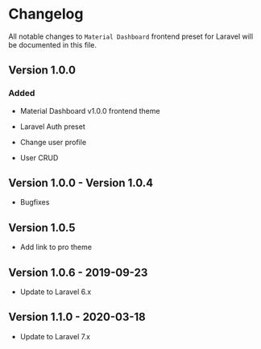# Changelog

All notable changes to `Material Dashboard` frontend preset for Laravel will be documented in this file.

## Version 1.0.0

### Added

- Material Dashboard v1.0.0 frontend theme

- Laravel Auth preset
- Change user profile
- User CRUD

## Version 1.0.0 - Version 1.0.4

- Bugfixes

## Version 1.0.5

- Add link to pro theme

## Version 1.0.6 - 2019-09-23

- Update to Laravel 6.x

## Version 1.1.0 - 2020-03-18

- Update to Laravel 7.x

